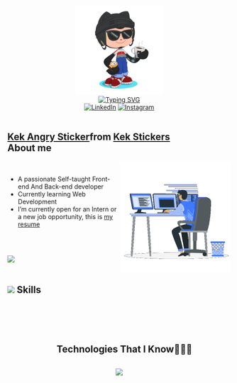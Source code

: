 
  <div align=center>
        <img src="https://raw.githubusercontent.com/AhmedFathyDev/AhmedFathyDev/main/GitHub.png" alt="GitHub Octocat Drinking a Cup of Coffee" height="200">
    </div>
    <div align=center>
        <a href="https://git.io/typing-svg"><img src="https://readme-typing-svg.herokuapp.com?font=Fira+Code&size=40&duration=3000&pause=1000&center=true&vCenter=true&random=false&width=435&lines=Software+Developer;Web+Designer;Web+Developer" alt="Typing SVG" /></a>
    </div>
    <div align=center>
        <a href="https://www.linkedin.com/in/sebas-sanchez-03446629a/"><img src="https://img.shields.io/badge/Linkedin-0077b5?style=flat&logo=linkedin" alt="LinkedIn" /></a>
        <a href="https://www.instagram.com/_sebazs/"><img src="https://img.shields.io/badge/Instagram-494949?style=flat&logo=instagram" alt="Instagram" /></a>
    </div>

<br>



	
## <div class="tenor-gif-embed" data-postid="13818761" data-share-method="host" data-aspect-ratio="0.717949" data-width="100%"><a href="https://tenor.com/view/kek-angry-code-matrix-gif-13818761">Kek Angry Sticker</a>from <a href="https://tenor.com/search/kek-stickers">Kek Stickers</a></div> <script type="text/javascript" async src="https://tenor.com/embed.js"></script> **About me**

<picture> <img align="right" src="https://github.com/0xAbdulKhalid/0xAbdulKhalid/raw/main/assets/mdImages/Right_Side.gif" width = 250px></picture>

<br>

- A passionate Self-taught Front-end And Back-end developer
- Currently learning Web Development
- I’m currently open for an Intern or a new job opportunity, this is [my resume](https://sebaz.vercel.app/)

<br><br>

<img src="https://user-images.githubusercontent.com/73097560/115834477-dbab4500-a447-11eb-908a-139a6edaec5c.gif"><br><br>

## <img src="https://media2.giphy.com/media/QssGEmpkyEOhBCb7e1/giphy.gif?cid=ecf05e47a0n3gi1bfqntqmob8g9aid1oyj2wr3ds3mg700bl&rid=giphy.gif" width ="25"><b> Skills</b>
<br>

<p align="center">

<br>   

<!--h1 without bottom border-->
<div id="user-content-toc">
  <ul align="center">
    <summary><h2 style="display: inline-block">Technologies That I Know👨🏻‍💻</h2></summary>
  </ul>
</div>

<!--tech stack icons-->
<p align="center">
  <a href="https://skillicons.dev">
    <img src="https://skillicons.dev/icons?i=git,github,gitlab,css,docker,postgres,prisma,php,laravel,express,figma,firebase,html,js,linux,materialui,mysql,nextjs,nestjs,vite,notion,nodejs,postman,py,react,tailwind,ts,vscode,&perline=14" />
  </a>
</p>


